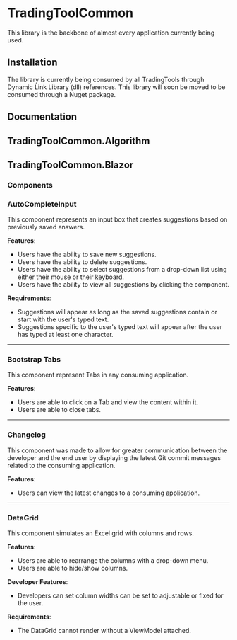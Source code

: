 
# TradingToolCommon
This library is the backbone of almost every application currently being used.

## Installation
The library is currently being consumed by all TradingTools through Dynamic Link Library (dll) references. This library will soon be moved to be consumed through a Nuget package.

## Documentation
## TradingToolCommon.Algorithm
## TradingToolCommon.Blazor
### Components
### AutoCompleteInput

This component represents an input box that creates suggestions based on previously saved answers.

**Features**:
- Users have the ability to save new suggestions.
- Users have the ability to delete suggestions.
- Users have the ability to select suggestions from a drop-down list using either their mouse or their keyboard.
- Users have the ability to view all suggestions by clicking the component.

**Requirements**:
- Suggestions will appear as long as the saved suggestions contain or start with the user's typed text.
- Suggestions specific to the user's typed text will appear after the user has typed at least one character.

---

### Bootstrap Tabs

This component represent Tabs in any consuming application.

**Features**:
- Users are able to click on a Tab and view the content within it.
- Users are able to close tabs.

---

### Changelog

This component was made to allow for greater communication between the developer and the end user by displaying the latest Git commit messages related to the consuming application.

**Features**:
- Users can view the latest changes to a consuming application.

---

### DataGrid

This component simulates an Excel grid with columns and rows.

**Features**:
- Users are able to rearrange the columns with a drop-down menu.
- Users are able to hide/show columns.

**Developer Features**:
- Developers can set column widths can be set to adjustable or fixed for the user.

**Requirements**:
- The DataGrid cannot render without a ViewModel attached.
